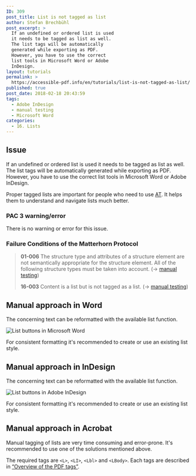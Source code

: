 ```yaml
---
ID: 309
post_title: List is not tagged as list
author: Stefan Brechbühl
post_excerpt: >
  If an undefined or ordered list is used
  it needs to be tagged as list as well.
  The list tags will be automatically
  generated while exporting as PDF.
  However, you have to use the correct
  list tools in Microsoft Word or Adobe
  InDesign.
layout: tutorials
permalink: >
  https://accessible-pdf.info/en/tutorials/list-is-not-tagged-as-list/
published: true
post_date: 2018-02-18 20:43:59
tags:
  - Adobe InDesign
  - manual testing
  - Microsoft Word
categories:
  - 16. Lists
---
```

## Issue

If an undefined or ordered list is used it needs to be tagged as list as well. The list tags will be automatically generated while exporting as PDF. However, you have to use the correct list tools in Microsoft Word or Adobe InDesign.

Proper tagged lists are important for people who need to use [AT][1]. It helps them to understand and navigate lists much better.

### PAC 3 warning/error

There is no warning or error for this issue.

### Failure Conditions of the Matterhorn Protocol

> **01-006** The structure type and attributes of a structure element are not semantically appropriate for the structure element. All of the following structure types must be taken into account. (→ [manual testing][2])
> 
> **16-003** Content is a list but is not tagged as a list. (→ [manual testing][2])

## Manual approach in Word

The concerning text can be reformatted with the available list function.

![List buttons in Microsoft Word][3]

For consistent formatting it's recommended to create or use an existing list style.

## Manual approach in InDesign

The concerning text can be reformatted with the available list function.

![List buttons in Adobe InDesign][4]

For consistent formatting it's recommended to create or use an existing list style.

## Manual approach in Acrobat

Manual tagging of lists are very time consuming and error-prone. It's recommended to use one of the solutions mentioned above.

The required tags are `<L>`, `<LI>`, `<Lbl>` and `<LBody>`. Each tags are described in [“Overview of the PDF tags”][5].

 [1]: https://accessible-pdf.info/en/glossary/#assistive-technology
 [2]: https://accessible-pdf.info/en/glossary/#manual-testing
 [3]: https://accessible-pdf.info/wp/wp-content/uploads/word_list_icons.png
 [4]: https://accessible-pdf.info/wp/wp-content/uploads/indesign_list_icons.png
 [5]: https://accessible-pdf.info/en/basics/overview-of-the-pdf-tags/
